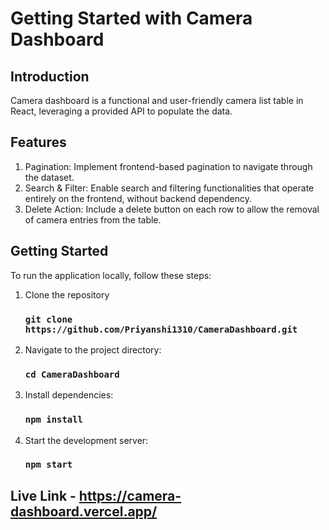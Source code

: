 # Getting Started with Camera Dashboard

## Introduction
Camera dashboard is a functional and user-friendly camera list table in React, leveraging a provided API to populate the data.

## Features
1. Pagination: Implement frontend-based pagination to navigate through the
dataset.
2. Search & Filter: Enable search and filtering functionalities that operate entirely
on the frontend, without backend dependency.
3. Delete Action: Include a delete button on each row to allow the removal of
camera entries from the table.

## Getting Started
To run the application locally, follow these steps:
1. Clone the repository
   ### `git clone https://github.com/Priyanshi1310/CameraDashboard.git`
2. Navigate to the project directory:
   ### `cd CameraDashboard`
3. Install dependencies:
   ### `npm install`
4. Start the development server:
   ### `npm start`

## Live Link - https://camera-dashboard.vercel.app/
